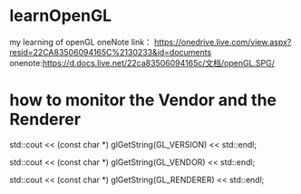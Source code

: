 # learnOpenGL
my learning of openGL
oneNote link：
https://onedrive.live.com/view.aspx?resid=22CA83506094165C%2130233&id=documents
onenote:https://d.docs.live.net/22ca83506094165c/文档/openGL.SPG/

# how to monitor the Vendor and the Renderer

std::cout << (const char *) glGetString(GL_VERSION) << std::endl;

std::cout << (const char *) glGetString(GL_VENDOR) << std::endl; 

std::cout << (const char *) glGetString(GL_RENDERER) << std::endl;